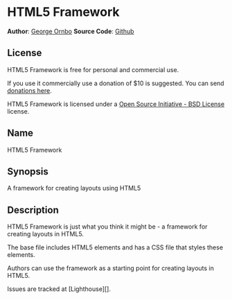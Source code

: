 # HTML5 Framework

**Author**: [George Ornbo][]
**Source Code**: [Github][]

## License

HTML5 Framework is free for personal and commercial use. 

If you use it commercially use a donation of $10 is suggested. You can send [donations here](http://pledgie.org/campaigns/2898). 

HTML5 Framework is licensed under a [Open Source Initiative - BSD License][] license.

## Name

HTML5 Framework

## Synopsis

A framework for creating layouts using HTML5

## Description

HTML5 Framework is just what you think it might be - a framework for creating layouts in HTML5.

The base file includes HTML5 elements and has a CSS file that styles these elements. 

Authors can use the framework as a starting point for creating layouts in HTML5. 

Issues are tracked at [Lighthouse][].
			
[George Ornbo]: http://shapeshed.com/
[Github]: http://github.com/shapeshed/html5.framework/
[Open Source Initiative - BSD License]: http://opensource.org/licenses/bsd-license.php